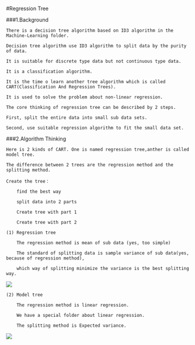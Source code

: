 #Regression Tree

###1.Background
    
    There is a decision tree algorithm based on ID3 algorithm in the Machine-Learning folder.
    
    Decision tree algorithm use ID3 algorithm to split data by the purity of data.
    
    It is suitable for discrete type data but not continuous type data.
    
    It is a classification algorithm. 
    
    It is the time o learn another tree algorithm which is called CART(Classification And Regression Trees).
    
    It is used to solve the problem about non-linear regression.
    
    The core thinking of regression tree can be described by 2 steps.
    
    First, split the entire data into small sub data sets.
    
    Second, use suitable regression algorithm to fit the small data set.
    
###2.Algorithm Thinking

    Here is 2 kinds of CART. One is named regression tree,anther is called model tree. 
    
    The difference between 2 trees are the regression method and the splitting method.
    
    Create the tree：
    
        find the best way
        
        split data into 2 parts
        
        Create tree with part 1
        
        Create tree with part 2
    
    (1) Regression tree
    
        The regression method is mean of sub data (yes, too simple)
        
        The standard of splitting data is sample variance of sub data(yes, because of regression method), 
    
        which way of splitting minimize the variance is the best splitting way.

<img src="http://chart.googleapis.com/chart?cht=tx&chl=var%20%3D%20%5Cfrac%7B1%7D%7Bn-1%7D%5Csum_%7Bi%3D1%7D%5En%20(x%5E%7B(i)%7D-%5Cbar%7Bx%7D)" style="border:none;" />

    (2) Model tree
        
        The regression method is linear regression.
        
        We have a special folder about linear regression.
        
        The splitting method is Expected variance.

<img src="http://chart.googleapis.com/chart?cht=tx&chl=var%20%3D%20%5Cfrac%7B1%7D%7Bn-1%7D%5Csum_%7Bi%3D1%7D%5En%20(x%5E%7B(i)%7D-E(x))%5C%5C%0A%5C%5C%0AE(x)%20%5C%20%5C%20is%20%5C%20%5C%20expected%20%5C%20%5C%20value." style="border:none;" />
        
        
        

        
    
    
